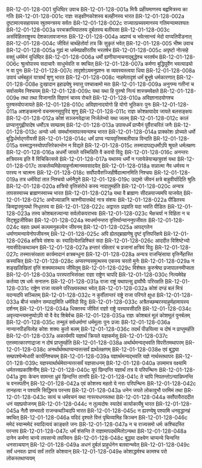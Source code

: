 BR-12-01-128-001  युधिष्ठिर उवाच
BR-12-01-128-001a मित्रैः प्रहीयमाणस्य बह्वमित्रस्य का गतिः
BR-12-01-128-001c राज्ञः सङ्क्षीणकोशस्य बलहीनस्य भारत
BR-12-01-128-002a दुष्टामात्यसहायस्य स्रुतमन्त्रस्य सर्वतः
BR-12-01-128-002c राज्यात्प्रच्यवमानस्य गतिमन्यामपश्यतः
BR-12-01-128-003a परचक्राभियातस्य दुर्बलस्य बलीयसा
BR-12-01-128-003c असंविहितराष्ट्रस्य देशकालावजानतः
BR-12-01-128-004a अप्राप्यं च भवेत्सान्त्वं भेदो वाप्यतिपीडनात्
BR-12-01-128-004c जीवितं चार्थहेतोर्वा तत्र किं सुकृतं भवेत्
BR-12-01-128-005  भीष्म उवाच
BR-12-01-128-005a गुह्यं मा धर्ममप्राक्षीरतीव भरतर्षभ
BR-12-01-128-005c अपृष्टो नोत्सहे वक्तुं धर्ममेनं युधिष्ठिर
BR-12-01-128-006a धर्मो ह्यणीयान्वचनाद्बुद्धेश्च भरतर्षभ
BR-12-01-128-006c श्रुत्वोपास्य सदाचारैः साधुर्भवति स क्वचित्
BR-12-01-128-007a कर्मणा बुद्धिपूर्वेण भवत्याढ्यो न वा पुनः
BR-12-01-128-007c तादृशोऽयमनुप्रश्नः स व्यवस्यस्त्वया धिया
BR-12-01-128-008a उपायं धर्मबहुलं यात्रार्थं शृणु भारत
BR-12-01-128-008c नाहमेतादृशं धर्मं बुभूषे धर्मकारणात्
BR-12-01-128-008e दुःखादान इहाढ्येषु स्यात्तु पश्चात्क्षमो मतः
BR-12-01-128-009a अनुगम्य गतीनां च सर्वासामेव निश्चयम्
BR-12-01-128-009c यथा यथा हि पुरुषो नित्यं शास्त्रमवेक्षते
BR-12-01-128-009e तथा तथा विजानाति विज्ञानं चास्य रोचते
BR-12-01-128-010a अविज्ञानादयोगश्च पुरुषस्योपजायते
BR-12-01-128-010c अविज्ञानादयोगो हि योगो भूतिकरः पुनः
BR-12-01-128-011a अशङ्कमानो वचनमनसूयुरिदं शृणु
BR-12-01-128-011c राज्ञः कोशक्षयादेव जायते बलसङ्क्षयः
BR-12-01-128-012a कोशं सञ्जनयेद्राजा निर्जलेभ्यो यथा जलम्
BR-12-01-128-012c कालं प्राप्यानुगृह्णीयादेष धर्मोऽत्र साम्प्रतम्
BR-12-01-128-013a उपायधर्मं प्राप्यैनं पूर्वैराचरितं जनैः
BR-12-01-128-013c अन्यो धर्मः समर्थानामापत्स्वन्यश्च भारत
BR-12-01-128-014a प्राक्कोशः प्रोच्यते धर्मो बुद्धिर्धर्माद्गरीयसी
BR-12-01-128-014c धर्मं प्राप्य न्यायवृत्तिमबलीयान्न विन्दति
BR-12-01-128-015a यस्माद्धनस्योपपत्तिरेकान्तेन न विद्यते
BR-12-01-128-015c तस्मादापद्यधर्मोऽपि श्रूयते धर्मलक्षणः
BR-12-01-128-016a अधर्मो जायते यस्मिन्निति वै कवयो विदुः
BR-12-01-128-016c अनन्तरः क्षत्रियस्य इति वै विचिकित्ससे
BR-12-01-128-017a यथास्य धर्मो न ग्लायेन्नेयाच्छत्रुवशं यथा
BR-12-01-128-017c तत्कर्तव्यमिहेत्याहुर्नात्मानमवसादयेत्
BR-12-01-128-018a सन्नात्मा नैव धर्मस्य न परस्य न चात्मनः
BR-12-01-128-018c सर्वोपायैरुज्जिहीर्षेदात्मानमिति निश्चयः
BR-12-01-128-019a तत्र धर्मविदां तात निश्चयो धर्मनैपुणे
BR-12-01-128-019c उद्यमो जीवनं क्षत्रे बाहुवीर्यादिति श्रुतिः
BR-12-01-128-020a क्षत्रियो वृत्तिसंरोधे कस्य नादातुमर्हति
BR-12-01-128-020c अन्यत्र तापसस्वाच्च ब्राह्मणस्वाच्च भारत
BR-12-01-128-021a यथा वै ब्राह्मणः सीदन्नयाज्यमपि याजयेत्
BR-12-01-128-021c अभोज्यान्नानि चाश्नीयात्तथेदं नात्र संशयः
BR-12-01-128-022a पीडितस्य किमद्वारमुत्पथो निधृतस्य वा
BR-12-01-128-022c अद्वारतः प्रद्रवति यदा भवति पीडितः
BR-12-01-128-023a तस्य कोशबलज्यान्या सर्वलोकपराभवः
BR-12-01-128-023c भैक्षचर्या न विहिता न च विट्शूद्रजीविका
BR-12-01-128-024a स्वधर्मानन्तरा वृत्तिर्यान्याननुपजीवतः
BR-12-01-128-024c वहतः प्रथमं कल्पमनुकल्पेन जीवनम्
BR-12-01-128-025a आपद्गतेन धर्माणामन्यायेनोपजीवनम्
BR-12-01-128-025c अपि ह्येतद्ब्राह्मणेषु दृष्टं वृत्तिपरिक्षये
BR-12-01-128-026a क्षत्रिये संशयः कः स्यादित्येतन्निश्चितं सदा
BR-12-01-128-026c आददीत विशिष्टेभ्यो नावसीदेत्कथञ्चन
BR-12-01-128-027a हन्तारं रक्षितारं च प्रजानां क्षत्रियं विदुः
BR-12-01-128-027c तस्मात्संरक्षता कार्यमादानं क्षत्रबन्धुना
BR-12-01-128-028a अन्यत्र राजन्हिंसाया वृत्तिर्नेहास्ति कस्यचित्
BR-12-01-128-028c अप्यरण्यसमुत्थस्य एकस्य चरतो मुनेः
BR-12-01-128-029a न शङ्खलिखितां वृत्तिं शक्यमास्थाय जीवितुम्
BR-12-01-128-029c विशेषतः कुरुश्रेष्ठ प्रजापालनमीप्सता
BR-12-01-128-030a परस्पराभिसंरक्षा राज्ञा राष्ट्रेण चापदि
BR-12-01-128-030c नित्यमेवेह कर्तव्या एष धर्मः सनातनः
BR-12-01-128-031a राजा राष्ट्रं यथापत्सु द्रव्यौघैः परिरक्षति
BR-12-01-128-031c राष्ट्रेण राजा व्यसने परिरक्ष्यस्तथा भवेत्
BR-12-01-128-032a कोशं दण्डं बलं मित्रं यदन्यदपि सञ्चितम्
BR-12-01-128-032c न कुर्वीतान्तरं राष्ट्रे राजा परिगते क्षुधा
BR-12-01-128-033a बीजं भक्तेन सम्पाद्यमिति धर्मविदो विदुः
BR-12-01-128-033c अत्रैतच्छम्बरस्याहुर्महामायस्य दर्शनम्
BR-12-01-128-034a धिक्तस्य जीवितं राज्ञो राष्ट्रे यस्यावसीदति
BR-12-01-128-034c अवृत्त्यान्त्यमनुष्योऽपि यो वै वेद शिबेर्वचः
BR-12-01-128-035a राज्ञः कोशबलं मूलं कोशमूलं पुनर्बलम्
BR-12-01-128-035c तन्मूलं सर्वधर्माणां धर्ममूलाः पुनः प्रजाः
BR-12-01-128-036a नान्यानपीडयित्वेह कोशः शक्यः कुतो बलम्
BR-12-01-128-036c तदर्थं पीडयित्वा च दोषं न प्राप्तुमर्हति
BR-12-01-128-037a अकार्यमपि यज्ञार्थं क्रियते यज्ञकर्मसु
BR-12-01-128-037c एतस्मात्कारणाद्राजा न दोषं प्राप्तुमर्हति
BR-12-01-128-038a अर्थार्थमन्यद्भवति विपरीतमथापरम्
BR-12-01-128-038c अनर्थार्थमथाप्यन्यत्तत्सर्वं ह्यर्थलक्षणम्
BR-12-01-128-038e एवं बुद्ध्या सम्प्रपश्येन्मेधावी कार्यनिश्चयम्
BR-12-01-128-039a यज्ञार्थमन्यद्भवति यज्ञे नार्थस्तथापरः
BR-12-01-128-039c यज्ञस्यार्थार्थमेवान्यत्तत्सर्वं यज्ञसाधनम्
BR-12-01-128-040a उपमामत्र वक्ष्यामि धर्मतत्त्वप्रकाशिनीम्
BR-12-01-128-040c यूपं छिन्दन्ति यज्ञार्थं तत्र ये परिपन्थिनः
BR-12-01-128-041a द्रुमाः केचन सामन्ता ध्रुवं छिन्दन्ति तानपि
BR-12-01-128-041c ते चापि निपतन्तोऽन्यान्निघ्नन्ति च वनस्पतीन्
BR-12-01-128-042a एवं कोशस्य महतो ये नराः परिपन्थिनः
BR-12-01-128-042c तानहत्वा न पश्यामि सिद्धिमत्र परन्तप
BR-12-01-128-043a धनेन जयते लोकावुभौ परमिमं तथा
BR-12-01-128-043c सत्यं च धर्मवचनं यथा नास्त्यधनस्तथा
BR-12-01-128-044a सर्वोपायैराददीत धनं यज्ञप्रयोजनम्
BR-12-01-128-044c न तुल्यदोषः स्यादेवं कार्याकार्येषु भारत
BR-12-01-128-045a नैतौ सम्भवतो राजन्कथञ्चिदपि भारत
BR-12-01-128-045c न ह्यरण्येषु पश्यामि धनवृद्धानहं क्वचित्
BR-12-01-128-046a यदिदं दृश्यते वित्तं पृथिव्यामिह किञ्चन
BR-12-01-128-046c ममेदं स्यान्ममेदं स्यादित्ययं काङ्क्षते जनः
BR-12-01-128-047a न च राज्यसमो धर्मः कश्चिदस्ति परन्तप
BR-12-01-128-047c धर्मं शंसन्ति ते राज्ञामापदर्थमितोऽन्यथा
BR-12-01-128-048a दानेन कर्मणा चान्ये तपसान्ये तपस्विनः
BR-12-01-128-048c बुद्ध्या दाक्ष्येण चाप्यन्ये चिन्वन्ति धनसञ्चयान्
BR-12-01-128-049a अधनं दुर्बलं प्राहुर्धनेन बलवान्भवेत्
BR-12-01-128-049c सर्वं धनवतः प्राप्यं सर्वं तरति कोशवान्
BR-12-01-128-049e कोशाद्धर्मश्च कामश्च परो लोकस्तथाप्ययम्

